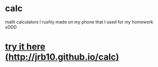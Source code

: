 # calc
math calculators I rushly made on my phone that I used for my homework xDDD

# [try it here (http://jrb10.github.io/calc)](http://jrb10.github.io/calc)
